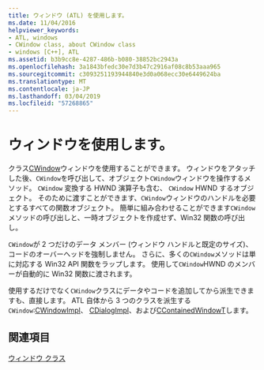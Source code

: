 ```yaml
---
title: ウィンドウ (ATL) を使用します。
ms.date: 11/04/2016
helpviewer_keywords:
- ATL, windows
- CWindow class, about CWindow class
- windows [C++], ATL
ms.assetid: b3b9cc8e-4287-486b-b080-38852bc2943a
ms.openlocfilehash: 3a1843bfedc30e7d3b47c2916af08c8b53aaa965
ms.sourcegitcommit: c3093251193944840e3d0a068ecc30e6449624ba
ms.translationtype: MT
ms.contentlocale: ja-JP
ms.lasthandoff: 03/04/2019
ms.locfileid: "57268865"
---
```

# <a name="using-a-window"></a>ウィンドウを使用します。

クラス[CWindow](../atl/reference/cwindow-class.md)ウィンドウを使用することができます。 ウィンドウをアタッチした後、`CWindow`を呼び出して、オブジェクト`CWindow`ウィンドウを操作するメソッド。 `CWindow` 変換する HWND 演算子も含む、 `CWindow` HWND するオブジェクト。 そのために渡すことができます、`CWindow`ウィンドウのハンドルを必要とするすべての関数オブジェクト。 簡単に組み合わせることができます`CWindow`メソッドの呼び出しと、一時オブジェクトを作成せず、Win32 関数の呼び出し。

`CWindow`が 2 つだけのデータ メンバー (ウィンドウ ハンドルと既定のサイズ)、コードのオーバーヘッドを強制しません。 さらに、多くの`CWindow`メソッドは単に対応する Win32 API 関数をラップします。 使用して`CWindow`HWND のメンバーが自動的に Win32 関数に渡されます。

使用するだけでなく`CWindow`クラスにデータやコードを追加してから派生できますも、直接します。 ATL 自体から 3 つのクラスを派生する`CWindow`:[CWindowImpl](../atl/implementing-a-window.md)、 [CDialogImpl](../atl/implementing-a-dialog-box.md)、および[CContainedWindowT](../atl/using-contained-windows.md)します。

## <a name="see-also"></a>関連項目

[ウィンドウ クラス](../atl/atl-window-classes.md)
